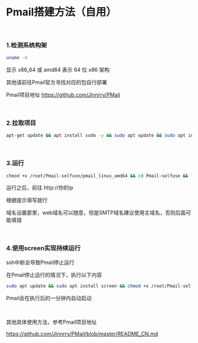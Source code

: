 # Pmail搭建方法（自用）

<br>

### 1.检测系统构架

```bash
uname -m

```



显示 x86_64 或 amd64 表示 64 位 x86 架构

其他请前往Pmail官方寻找对应的包自行部署

Pmail项目地址 https://github.com/Jinnrry/PMail

<br>

### 2.拉取项目

```bash
apt-get update && apt install sudo -y && sudo apt update && sudo apt install git -y && git clone https://github.com/lisi-123/Pmail-selfuse.git

```

<br>

### 3.运行

```bash
chmod +x /root/Pmail-selfuse/pmail_linux_amd64 && cd Pmail-selfuse && ./pmail_linux_amd64 -p 80

```

运行之后，前往 http://你的ip 

根据提示填写就行


域名设置那里，web域名可以随意，但是SMTP域名建议使用主域名，否则后面可能填错

<br>

### 4.使用screen实现持续运行

ssh中断会导致Pmail停止运行

在Pmail停止运行的情况下，执行以下内容


```bash
sudo apt update && sudo apt install screen && chmod +x /root/Pmail-selfuse/script.sh && CRON_JOB='* * * * * /root/Pmail-selfuse/script.sh' && (crontab -l 2>/dev/null; echo "$CRON_JOB") | sort -u | crontab -

```

Pmail会在执行后的一分钟内自动启动

<br>



其他具体使用方法，参考Pmail项目地址

https://github.com/Jinnrry/PMail/blob/master/README_CN.md




<br>

<br>










